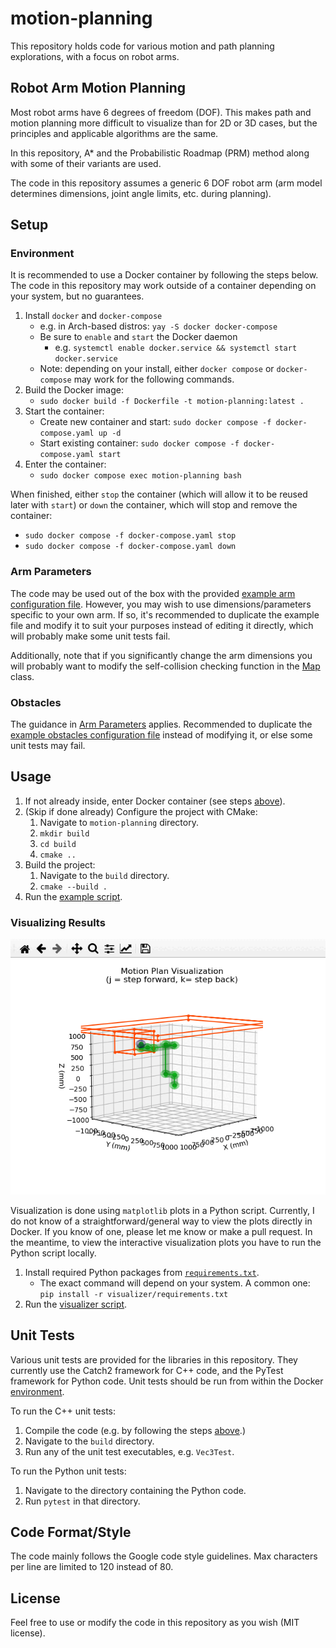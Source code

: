 # motion-planning
This repository holds code for various motion and path planning explorations, with a focus on robot arms.

## Robot Arm Motion Planning

Most robot arms have 6 degrees of freedom (DOF). This makes path and motion planning more difficult to visualize than for 2D or 3D cases, but the principles and applicable algorithms are the same.

In this repository, A* and the Probabilistic Roadmap (PRM) method along with some of their variants are used.

The code in this repository assumes a generic 6 DOF robot arm (arm model determines dimensions, joint angle limits, etc. during planning).

## Setup

### Environment

It is recommended to use a Docker container by following the steps below. The code in this repository may work outside of a container depending on your system, but no guarantees.

1. Install `docker` and `docker-compose`
    - e.g. in Arch-based distros: `yay -S docker docker-compose`
    - Be sure to `enable` and `start` the Docker daemon
        - e.g. `systemctl enable docker.service && systemctl start docker.service`
    - Note: depending on your install, either `docker compose` or `docker-compose` may work for the following commands.
2. Build the Docker image:
    - `sudo docker build -f Dockerfile -t motion-planning:latest .`
3. Start the container:
    - Create new container and start: `sudo docker compose -f docker-compose.yaml up -d`
    - Start existing container: `sudo docker compose -f docker-compose.yaml start`
4. Enter the container:
    - `sudo docker compose exec motion-planning bash`

When finished, either `stop` the container (which will allow it to be reused later with `start`) or `down` the container, which will stop and remove the container:
- `sudo docker compose -f docker-compose.yaml stop`
- `sudo docker compose -f docker-compose.yaml down`

### Arm Parameters

The code may be used out of the box with the provided [example arm configuration file](/config/arm_dimensions.json). However, you may wish to use dimensions/parameters specific to your own arm. If so, it's recommended to duplicate the example file and modify it to suit your purposes instead of editing it directly, which will probably make some unit tests fail.

Additionally, note that if you significantly change the arm dimensions you will probably want to modify the self-collision checking function in the [Map](./map/map.hpp) class.

### Obstacles

The guidance in [Arm Parameters](#arm-parameters) applies. Recommended to duplicate the [example obstacles configuration file](./config/obstacles.json) instead of modifying it, or else some unit tests may fail.

## Usage

1. If not already inside, enter Docker container (see steps [above](#set-up-environment)).
2. (Skip if done already) Configure the project with CMake:  
    1. Navigate to `motion-planning` directory.
    2. `mkdir build`
    3. `cd build`
    4. `cmake ..`
3. Build the project:  
    1. Navigate to the `build` directory.
    2. `cmake --build .`
4. Run the [example script](./examples/example_motion_plan.cpp).

### Visualizing Results

![example_visualization](./examples/example.gif)

Visualization is done using `matplotlib` plots in a Python script. Currently, I do not know of a straightforward/general way to view the plots directly in Docker. If you know of one, please let me know or make a pull request. In the meantime, to view the interactive visualization plots you have to run the Python script locally.

1. Install required Python packages from [`requirements.txt`](./visualizer/requirements.txt).
    - The exact command will depend on your system. A common one: `pip install -r visualizer/requirements.txt`
2. Run the [visualizer script](./visualizer/path_visualizer.py).

## Unit Tests

Various unit tests are provided for the libraries in this repository. They currently use the Catch2 framework for C++ code, and the PyTest framework for Python code. Unit tests should be run from within the Docker [environment](#environment).

To run the C++ unit tests:
  1. Compile the code (e.g. by following the steps [above](#run-an-example).)
  2. Navigate to the `build` directory.
  3. Run any of the unit test executables, e.g. `Vec3Test`.

To run the Python unit tests:
  1. Navigate to the directory containing the Python code.
  2. Run `pytest` in that directory.

## Code Format/Style

The code mainly follows the Google code style guidelines. Max characters per line are limited to 120 instead of 80.

## License

Feel free to use or modify the code in this repository as you wish (MIT license).
